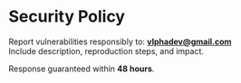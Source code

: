 # Security Policy

Report vulnerabilities responsibly to: **vlphadev@gmail.com**  
Include description, reproduction steps, and impact.

Response guaranteed within **48 hours**.
